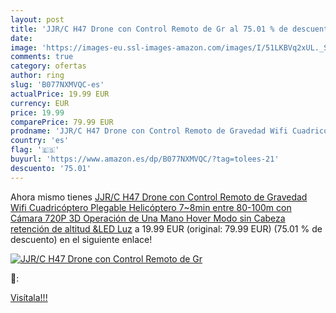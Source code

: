 ```yaml
---
layout: post
title: 'JJR/C H47 Drone con Control Remoto de Gr al 75.01 % de descuento'
date: 
image: 'https://images-eu.ssl-images-amazon.com/images/I/51LKBVq2xUL._SL200_.jpg'
comments: true
category: ofertas
author: ring
slug: 'B077NXMVQC-es'
actualPrice: 19.99 EUR
currency: EUR
price: 19.99
comparePrice: 79.99 EUR
prodname: 'JJR/C H47 Drone con Control Remoto de Gravedad Wifi Cuadricóptero Plegable Helicóptero 7~8min entre 80-100m con Cámara 720P 3D Operación de Una Mano Hover Modo sin Cabeza retención de altitud &LED Luz'
country: 'es'
flag: '🇪🇸'
buyurl: 'https://www.amazon.es/dp/B077NXMVQC/?tag=tolees-21'
descuento: '75.01'
---
```


Ahora mismo tienes [JJR/C H47 Drone con Control Remoto de Gravedad Wifi Cuadricóptero Plegable Helicóptero 7~8min entre 80-100m con Cámara 720P 3D Operación de Una Mano Hover Modo sin Cabeza retención de altitud &LED Luz](https://www.amazon.es/dp/B077NXMVQC/?tag=tolees-21) a 19.99 EUR (original: 79.99 EUR) (75.01 %  de descuento) en el siguiente enlace!

[![JJR/C H47 Drone con Control Remoto de Gr](https://images-eu.ssl-images-amazon.com/images/I/51LKBVq2xUL._SL200_.jpg)](https://www.amazon.es/dp/B077NXMVQC/?tag=tolees-21)

🔎:


[Visítala!!!](https://www.amazon.es/dp/B077NXMVQC/?tag=tolees-21)
